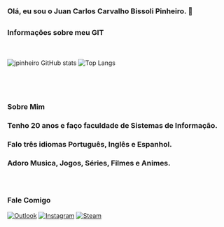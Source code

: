 ### Olá, eu sou o Juan Carlos Carvalho Bissoli Pinheiro. 👋

##

### Informações sobre meu GIT 
ㅤ

![jpinheiro GitHub stats](https://github-readme-stats.vercel.app/api?username=jpinheiro04&show_icons=true&theme=radical) ![Top Langs](https://github-readme-stats.vercel.app/api/top-langs/?username=jpinheiro04&hide_progress=true)
#
ㅤ
### Sobre Mim
### Tenho 20 anos e faço faculdade de Sistemas de Informação.
### Falo três idiomas Português, Inglês e Espanhol.
### Adoro Musica, Jogos, Séries, Filmes e Animes.
ㅤ
##

### Fale Comigo
[![Outlook](https://img.shields.io/badge/Microsoft_Outlook-0078D4?style=for-the-badge&logo=microsoft-outlook&logoColor=white)](mailto:jpinheiro04@outlook.com) [![Instagram](https://img.shields.io/badge/Instagram-E4405F?style=for-the-badge&logo=instagram&logoColor=white)](https://www.instagram.com/jpinheiro04_/) [![Steam](https://img.shields.io/badge/Steam-000000?style=for-the-badge&logo=steam&logoColor=white)](https://steamcommunity.com/id/jpinheiro04/)
